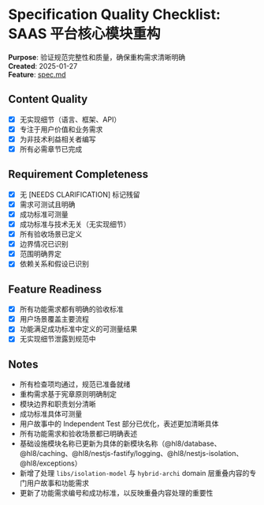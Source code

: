 # Specification Quality Checklist: SAAS 平台核心模块重构

**Purpose**: 验证规范完整性和质量，确保重构需求清晰明确  
**Created**: 2025-01-27  
**Feature**: [spec.md](./spec.md)

## Content Quality

- [x] 无实现细节（语言、框架、API）
- [x] 专注于用户价值和业务需求
- [x] 为非技术利益相关者编写
- [x] 所有必需章节已完成

## Requirement Completeness

- [x] 无 [NEEDS CLARIFICATION] 标记残留
- [x] 需求可测试且明确
- [x] 成功标准可测量
- [x] 成功标准与技术无关（无实现细节）
- [x] 所有验收场景已定义
- [x] 边界情况已识别
- [x] 范围明确界定
- [x] 依赖关系和假设已识别

## Feature Readiness

- [x] 所有功能需求都有明确的验收标准
- [x] 用户场景覆盖主要流程
- [x] 功能满足成功标准中定义的可测量结果
- [x] 无实现细节泄露到规范中

## Notes

- 所有检查项均通过，规范已准备就绪
- 重构需求基于宪章原则明确制定
- 模块边界和职责划分清晰
- 成功标准具体可测量
- 用户故事中的 Independent Test 部分已优化，表述更加清晰具体
- 所有功能需求和验收场景都已明确表述
- 基础设施模块名称已更新为具体的新模块名称（@hl8/database、@hl8/caching、@hl8/nestjs-fastify/logging、@hl8/nestjs-isolation、@hl8/exceptions）
- 新增了处理 `libs/isolation-model` 与 `hybrid-archi` domain 层重叠内容的专门用户故事和功能需求
- 更新了功能需求编号和成功标准，以反映重叠内容处理的重要性
